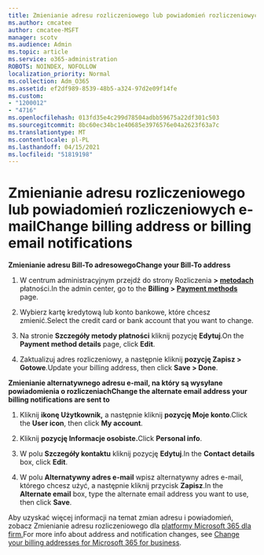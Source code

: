 ```yaml
---
title: Zmienianie adresu rozliczeniowego lub powiadomień rozliczeniowych e-mail
ms.author: cmcatee
author: cmcatee-MSFT
manager: scotv
ms.audience: Admin
ms.topic: article
ms.service: o365-administration
ROBOTS: NOINDEX, NOFOLLOW
localization_priority: Normal
ms.collection: Adm_O365
ms.assetid: ef2df989-8539-48b5-a324-97d2e09f14fe
ms.custom:
- "1200012"
- "4716"
ms.openlocfilehash: 013fd35e4c299d78504adbb59675a22df301c503
ms.sourcegitcommit: 8bc60ec34bc1e40685e3976576e04a2623f63a7c
ms.translationtype: MT
ms.contentlocale: pl-PL
ms.lasthandoff: 04/15/2021
ms.locfileid: "51819198"
---
```

# <a name="change-billing-address-or-billing-email-notifications"></a><span data-ttu-id="2aee6-102">Zmienianie adresu rozliczeniowego lub powiadomień rozliczeniowych e-mail</span><span class="sxs-lookup"><span data-stu-id="2aee6-102">Change billing address or billing email notifications</span></span>

<span data-ttu-id="2aee6-103">**Zmienianie adresu Bill-To adresowego**</span><span class="sxs-lookup"><span data-stu-id="2aee6-103">**Change your Bill-To address**</span></span>

1. <span data-ttu-id="2aee6-104">W centrum administracyjnym przejdź do strony Rozliczenia **> [metodach](https://go.microsoft.com/fwlink/p/?linkid=2018806)** płatności.</span><span class="sxs-lookup"><span data-stu-id="2aee6-104">In the admin center, go to the **Billing > [Payment methods](https://go.microsoft.com/fwlink/p/?linkid=2018806)** page.</span></span>

2. <span data-ttu-id="2aee6-105">Wybierz kartę kredytową lub konto bankowe, które chcesz zmienić.</span><span class="sxs-lookup"><span data-stu-id="2aee6-105">Select the credit card or bank account that you want to change.</span></span>

3. <span data-ttu-id="2aee6-106">Na stronie **Szczegóły metody płatności** kliknij pozycję **Edytuj**.</span><span class="sxs-lookup"><span data-stu-id="2aee6-106">On the **Payment method details** page, click **Edit**.</span></span>

4. <span data-ttu-id="2aee6-107">Zaktualizuj adres rozliczeniowy, a następnie kliknij **pozycję Zapisz > Gotowe**.</span><span class="sxs-lookup"><span data-stu-id="2aee6-107">Update your billing address, then click **Save > Done**.</span></span>

<span data-ttu-id="2aee6-108">**Zmienianie alternatywnego adresu e-mail, na który są wysyłane powiadomienia o rozliczeniach**</span><span class="sxs-lookup"><span data-stu-id="2aee6-108">**Change the alternate email address your billing notifications are sent to**</span></span> 

1. <span data-ttu-id="2aee6-109">Kliknij **ikonę Użytkownik,** a następnie kliknij **pozycję Moje konto**.</span><span class="sxs-lookup"><span data-stu-id="2aee6-109">Click the **User icon**, then click **My account**.</span></span>

2. <span data-ttu-id="2aee6-110">Kliknij **pozycję Informacje osobiste.**</span><span class="sxs-lookup"><span data-stu-id="2aee6-110">Click **Personal info**.</span></span>

3. <span data-ttu-id="2aee6-111">W polu **Szczegóły kontaktu** kliknij pozycję **Edytuj**.</span><span class="sxs-lookup"><span data-stu-id="2aee6-111">In the **Contact details** box, click **Edit**.</span></span>

4. <span data-ttu-id="2aee6-112">W polu **Alternatywny adres e-mail** wpisz alternatywny adres e-mail, którego chcesz użyć, a następnie kliknij przycisk **Zapisz**.</span><span class="sxs-lookup"><span data-stu-id="2aee6-112">In the **Alternate email** box, type the alternate email address you want to use, then click **Save**.</span></span>

<span data-ttu-id="2aee6-113">Aby uzyskać więcej informacji na temat zmian adresu i powiadomień, zobacz Zmienianie adresu rozliczeniowego dla [platformy Microsoft 365 dla firm.](https://docs.microsoft.com/microsoft-365/commerce/billing-and-payments/change-your-billing-addresses?view=o365-worldwide)</span><span class="sxs-lookup"><span data-stu-id="2aee6-113">For more info about address and notification changes, see [Change your billing addresses for Microsoft 365 for business](https://docs.microsoft.com/microsoft-365/commerce/billing-and-payments/change-your-billing-addresses?view=o365-worldwide).</span></span>
